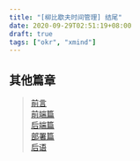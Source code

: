 ```yaml
---
title: "[柳比歇夫时间管理] 结尾"
date: 2020-09-29T02:51:19+08:00
draft: true
tags: ["okr", "xmind"]
---
```


## 其他篇章
> [前言](/post/time-mgt/outline/)  
> [前端篇](/post/time-mgt/front-end/)  
> [后端篇](/post/time-mgt/back-end/)  
> [部署篇](/post/time-mgt/ops/)  
> [后语](/post/time-mgt/conclusion/)  

